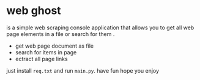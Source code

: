 # web ghost 
is a simple web scraping console application that allows you to get all web page elements in a file or search for them .

- get web page document as file
- search for items in page
- ectract all page links


just install `req.txt` and run `main.py`. 
have fun hope you enjoy
